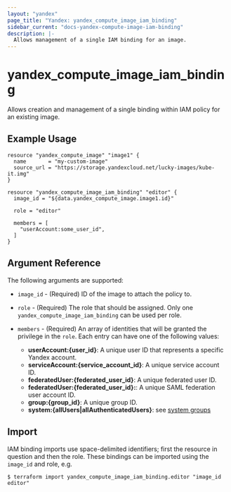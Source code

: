 ```yaml
---
layout: "yandex"
page_title: "Yandex: yandex_compute_image_iam_binding"
sidebar_current: "docs-yandex-compute-image-iam-binding"
description: |-
  Allows management of a single IAM binding for an image.
---
```


# yandex\_compute\_image\_iam\_binding

Allows creation and management of a single binding within IAM policy for
an existing image.

## Example Usage

```hcl
resource "yandex_compute_image" "image1" {
  name       = "my-custom-image"
  source_url = "https://storage.yandexcloud.net/lucky-images/kube-it.img"
}

resource "yandex_compute_image_iam_binding" "editor" {
  image_id = "${data.yandex_compute_image.image1.id}"

  role = "editor"

  members = [
    "userAccount:some_user_id",
  ]
}
```

## Argument Reference

The following arguments are supported:

* `image_id` - (Required) ID of the image to attach the policy to.

* `role` - (Required) The role that should be assigned. Only one
  `yandex_compute_image_iam_binding` can be used per role.

* `members` - (Required) An array of identities that will be granted the privilege in the `role`.
  Each entry can have one of the following values:
    * **userAccount:{user_id}**: A unique user ID that represents a specific Yandex account.
    * **serviceAccount:{service_account_id}**: A unique service account ID.
    * **federatedUser:{federated_user_id}**: A unique federated user ID.
    * **federatedUser:{federated_user_id}:**: A unique SAML federation user account ID.
    * **group:{group_id}**: A unique group ID.
    * **system:{allUsers|allAuthenticatedUsers}**: see [system groups](https://cloud.yandex.com/docs/iam/concepts/access-control/system-group)

## Import

IAM binding imports use space-delimited identifiers; first the resource in question and then the role.
These bindings can be imported using the `image_id` and role, e.g.

```
$ terraform import yandex_compute_image_iam_binding.editor "image_id editor"
```